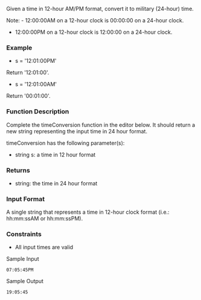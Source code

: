 Given a time in 12-hour AM/PM format, convert it to military (24-hour) time.

Note: - 12:00:00AM on a 12-hour clock is 00:00:00 on a 24-hour clock.

- 12:00:00PM on a 12-hour clock is 12:00:00 on a 24-hour clock.

### Example

- s = '12:01:00PM'

Return '12:01:00'.

- s = '12:01:00AM'

Return '00:01:00'.

### Function Description

Complete the timeConversion function in the editor below. It should return a new string representing the input time in 24 hour format.

timeConversion has the following parameter(s):

- string s: a time in 12 hour format

### Returns

- string: the time in 24 hour format

### Input Format

A single string that represents a time in 12-hour clock format (i.e.: hh:mm:ssAM or hh:mm:ssPM).

### Constraints

- All input times are valid

Sample Input

```
07:05:45PM
```

Sample Output

```
19:05:45
```
